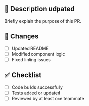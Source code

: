 ## 📝 Description udpated
Briefly explain the purpose of this PR.

## 🔧 Changes
- [ ] Updated README
- [ ] Modified component logic
- [ ] Fixed linting issues

## ✅ Checklist
- [ ] Code builds successfully
- [ ] Tests added or updated
- [ ] Reviewed by at least one teammate
